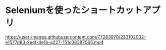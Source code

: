 # Seleniumを使ったショートカットアプリ




https://user-images.githubusercontent.com/77283970/233102032-e1577d83-2eef-4e1b-a227-151c08387065.mp4

